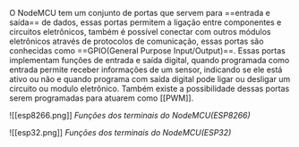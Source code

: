 O NodeMCU tem um conjunto de portas que servem para ==entrada e saída== de dados, essas portas permitem a ligação entre componentes e circuitos eletrônicos, também é possível conectar  com outros módulos eletrônicos através de protocolos de comunicação, essas portas são conhecidas como ==GPIO(General Purpose Input/Output)==. Essas portas implementam funções de entrada e saída digital, quando programada como entrada permite receber informações de um sensor, indicando se ele está ativo ou não e quando programa com saída digital pode ligar ou desligar um circuito ou modulo eletrônico. Também existe a possibilidade dessas portas serem programadas para atuarem como [[PWM]].


![[esp8266.png]]
*Funções dos terminais do NodeMCU(ESP8266)*


![[esp32.png]]
*Funções dos terminais do NodeMCU(ESP32)*
